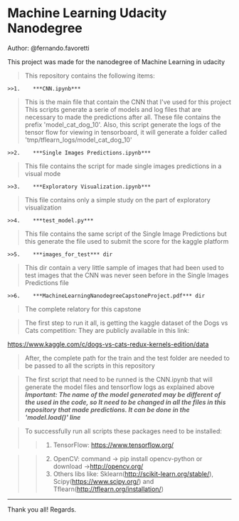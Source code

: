 # Machine Learning Udacity Nanodegree
Author: @fernando.favoretti

This project was made for the nanodegree of Machine Learning in udacity

> This repository contains the following items:


    >>1.    ***CNN.ipynb***
    
    
> This is the main file that contain the CNN that I've used for this project
> This scripts generate a serie of models and log files that are necessary to made the predictions after all. These file contains the prefix 'model_cat_dog_10'.
> Also, this script generate the logs of the tensor flow for viewing in tensorboard, it will generate a folder called 'tmp/tflearn_logs/model_cat_dog_10'


    >>2.    ***Single Images Predictions.ipynb***
    
    
> This file contains the script for made single images predictions in a visual mode


    >>3.    ***Exploratory Visualization.ipynb***
    
    
> This file contains only a simple study on the part of exploratory visualization 


    >>4.    ***test_model.py***
    
    
> This file contains the same script of the Single Image Predictions but this generate the file used to submit the score for the kaggle platform


    >>5.    ***images_for_test*** dir
    
    
> This dir contain a very little sample of images that had been used to test images that the CNN was never seen before in the Single Images Predictions file


    >>6.    ***MachineLearningNanodegreeCapstoneProject.pdf*** dir
    
    
> The complete relatory for this capstone
 
 
 > The first step to run it all, is getting the kaggle dataset of the Dogs vs Cats competition:
 > They are publicly available in this link:
 
 https://www.kaggle.com/c/dogs-vs-cats-redux-kernels-edition/data
 
 
 >After, the complete path for the train and the test folder are needed to be passed to all the scripts in this repository
 
 > The first script that need to be runned is the CNN.ipynb that will generate the model files and tensorflow logs as explained above
 ***Important: The name of the model generated may be different of the used in the code, so It need to be changed in all the files in this repository that made predictions. It can be done in the 'model.load()' line***

> To successfully run all scripts these packages need to be installed:
>>1. TensorFlow: https://www.tensorflow.org/

>>2. OpenCV:
command -> pip install opencv-python
or download ->http://opencv.org/
>>3. Others libs like:
Sklearn(http://scikit-learn.org/stable/),
Scipy(https://www.scipy.org/) and
Tflearn(http://tflearn.org/installation/)
---
Thank you all!
Regards.
        

